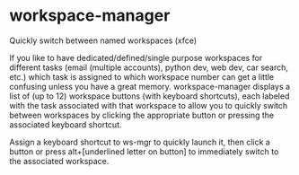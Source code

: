 # workspace-manager
Quickly switch between named workspaces (xfce)

If you like to have dedicated/defined/single purpose workspaces for different tasks (email (multiple accounts), python dev, web dev, car search, etc.) which task is assigned to which workspace number can get a little confusing unless you have a great memory. workspace-manager displays a list of (up to 12) workspace buttons (with keyboard shortcuts), each labeled with the task associated with that workspace to allow you to quickly switch between workspaces by clicking the appropriate button or pressing the associated keyboard shortcut.

Assign a keyboard shortcut to ws-mgr to quickly launch it, then click a button or press alt+[underlined letter on button] to immediately switch to the associated workspace.

